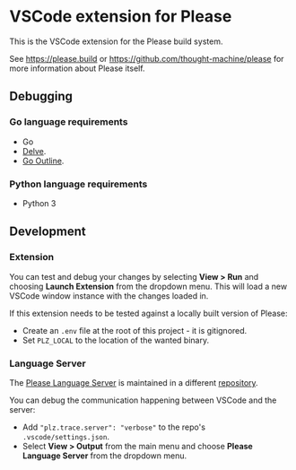 # VSCode extension for Please

This is the VSCode extension for the Please build system.

See https://please.build or https://github.com/thought-machine/please for more information about Please itself.

## Debugging

### Go language requirements

- Go
- [Delve](https://github.com/go-delve/delve).
- [Go Outline](https://github.com/ramya-rao-a/go-outline).

### Python language requirements

- Python 3

## Development

### Extension

You can test and debug your changes by selecting **View > Run** and choosing **Launch Extension** from the dropdown menu. This will load a new VSCode window instance with the changes loaded in.

If this extension needs to be tested against a locally built version of Please:

- Create an `.env` file at the root of this project - it is gitignored.
- Set `PLZ_LOCAL` to the location of the wanted binary.

### Language Server

The [Please Language Server](https://github.com/thought-machine/please/tree/master/tools/build_langserver) is maintained in a different [repository](https://github.com/thought-machine/please/tree/master/tools/build_langserver).

You can debug the communication happening between VSCode and the server:

- Add `"plz.trace.server": "verbose"` to the repo's `.vscode/settings.json`.
- Select **View > Output** from the main menu and choose **Please Language Server** from the dropdown menu.
